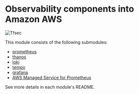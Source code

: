 # Observability components into Amazon AWS

![Tfsec](https://github.com/nlamirault/terraform-aws-observability/workflows/Tfsec/badge.svg)

This module consists of the following submodules:

- [prometheus](https://github.com/nlamirault/terraform-aws-observability/tree/master/modules/prometheus)
- [thanos](https://github.com/nlamirault/terraform-aws-observability/tree/master/modules/thanos)
- [loki](https://github.com/nlamirault/terraform-aws-observability/tree/master/modules/loki)
- [tempo](https://github.com/nlamirault/terraform-aws-observability/tree/master/modules/tempo)
- [grafana](https://github.com/nlamirault/terraform-aws-observability/tree/master/modules/grafana)
- [AWS Managed Service for Prometheus]((https://github.com/nlamirault/terraform-aws-observability/tree/master/modules/amp))

See more details in each module's README.
